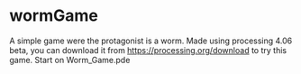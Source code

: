 # wormGame
A simple game were the protagonist is a worm.
Made using processing 4.06 beta, you can download it from https://processing.org/download to try this game.
Start on Worm_Game.pde
